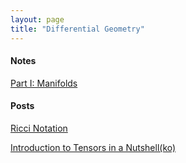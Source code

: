 ```yaml
---
layout: page
title: "Differential Geometry"
---
```


#### Notes

[Part I: Manifolds](/archives/differential-geometry/n1.pdf)

#### Posts

[Ricci Notation](/archives/differential-geometry/p1.pdf)

[Introduction to Tensors in a Nutshell(ko)](/archives/differential-geometry/p2.pdf)
